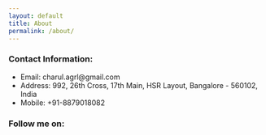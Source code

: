 ```yaml
---
layout: default
title: About
permalink: /about/
---
```



<div class="contact-info">
	<h3>Contact Information:</h3>
	<ul>
		<li><span>Email</span>: charul.agrl@gmail.com</li>
		<li><span>Address</span>: 992, 26th Cross, 17th Main, HSR Layout, Bangalore - 560102, India</li>
		<li><span>Mobile</span>: +91-8879018082</li>
	</ul>
</div>
  	
<div class="social-media">
	<h3>Follow me on:</h3>
  <span><a href="https://github.com/{{site.trio.social.github}}"><i class="fa fa-github git-ic" aria-hidden="true"></i></a></span>
  <span><a href="https://twitter.com/charulagrl"><i class="fa fa-twitter twitter-ic" aria-hidden="true"></i></a></span>
  <span><a href="https://www.facebook.com/honeycoding"><i class="fa fa-facebook-official facebook-ic" aria-hidden="true"></i></a></span>
  <span><a href="https://in.linkedin.com/in/charulagrl"><i class="fa fa-linkedin-square linkedin-ic" aria-hidden="true"></i></a></span>
  <span><a href="https://plus.google.com/u/0/117351052505287133760"><i class="fa fa-google-plus gplus-ic" aria-hidden="true"></i></a></span>
</div>
